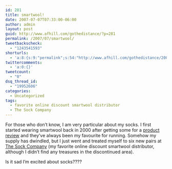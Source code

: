 ```yaml
---
id: 281
title: smartwool!
date: 2007-07-07T07:33:00-06:00
author: admin
layout: post
guid: http://www.afhill.com/gothedistance/?p=281
permalink: /2007/07/smartwool/
tweetbackscheck:
  - "1243541593"
shorturls:
  - 'a:8:{s:9:"permalink";s:54:"http://www.afhill.com/gothedistance/2007/07/smartwool/";s:7:"tinyurl";s:25:"http://tinyurl.com/a8qktr";s:4:"isgd";s:17:"http://is.gd/gzfT";s:5:"bitly";s:18:"http://bit.ly/ARV6";s:5:"snipr";s:22:"http://snipr.com/aescn";s:5:"snurl";s:22:"http://snurl.com/aescn";s:7:"snipurl";s:24:"http://snipurl.com/aescn";s:4:"trim";s:17:"http://tr.im/aqod";}'
twittercomments:
  - 'a:0:{}'
tweetcount:
  - "0"
dsq_thread_id:
  - "19952606"
categories:
  - Uncategorized
tags:
  - favorite online discount smartwool distributor
  - The Sock Company
---
```

For those who don&#8217;t know, I am very particular about my socks. I first started wearing smartwool back in 2000 after getting some for a [product review](http://web.archive.org/web/20001216070000/www.jaggedmag.com/travel_smartwool.html) and they&#8217;ve always been my favourite for running. Somehow my supply has dwindled, but I just went and treated myself to six new pairs at [The Sock Company](http://www.sockcompany.com/smartwoolsocks.html) (my favorite online discount smartwool distributor, although I didn&#8217;t find any treasures in the discontinued area). 

Is it sad I&#8217;m excited about socks????